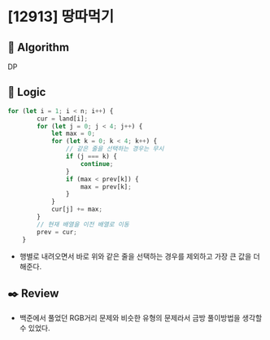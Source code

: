 # [12913] 땅따먹기

## :pushpin: **Algorithm**

DP

## :round_pushpin: **Logic**

```javascript
for (let i = 1; i < n; i++) {
        cur = land[i];
        for (let j = 0; j < 4; j++) {
            let max = 0;
            for (let k = 0; k < 4; k++) {
                // 같은 줄을 선택하는 경우는 무시
                if (j === k) {
                    continue;
                }
                if (max < prev[k]) {
                    max = prev[k];
                }
            }
            cur[j] += max;
        }
        // 현재 배열을 이전 배열로 이동
        prev = cur;
    }
```

- 행별로 내려오면서 바로 위와 같은 줄을 선택하는 경우를 제외하고 가장 큰 값을 더해준다.

## :black_nib: **Review**

- 백준에서 풀었던 RGB거리 문제와 비슷한 유형의 문제라서 금방 풀이방법을 생각할 수 있었다.